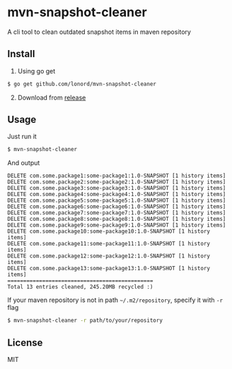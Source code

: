 # mvn-snapshot-cleaner
A cli tool to clean outdated snapshot items in maven repository

## Install

1. Using go get

```bash
$ go get github.com/lonord/mvn-snapshot-cleaner
```

2. Download from [release](https://github.com/lonord/mvn-snapshot-cleaner/releases)

## Usage

Just run it

```bash
$ mvn-snapshot-cleaner
```

And output

```
DELETE com.some.package1:some-package1:1.0-SNAPSHOT [1 history items]
DELETE com.some.package2:some-package2:1.0-SNAPSHOT [1 history items]
DELETE com.some.package3:some-package3:1.0-SNAPSHOT [1 history items]
DELETE com.some.package4:some-package4:1.0-SNAPSHOT [1 history items]
DELETE com.some.package5:some-package5:1.0-SNAPSHOT [1 history items]
DELETE com.some.package6:some-package6:1.0-SNAPSHOT [1 history items]
DELETE com.some.package7:some-package7:1.0-SNAPSHOT [1 history items]
DELETE com.some.package8:some-package8:1.0-SNAPSHOT [1 history items]
DELETE com.some.package9:some-package9:1.0-SNAPSHOT [1 history items]
DELETE com.some.package10:some-package10:1.0-SNAPSHOT [1 history items]
DELETE com.some.package11:some-package11:1.0-SNAPSHOT [1 history items]
DELETE com.some.package12:some-package12:1.0-SNAPSHOT [1 history items]
DELETE com.some.package13:some-package13:1.0-SNAPSHOT [1 history items]
==============================================
Total 13 entries cleaned, 245.20MB recycled :)
```

If your maven repository is not in path `~/.m2/repository`, specify it with `-r` flag

```bash
$ mvn-snapshot-cleaner -r path/to/your/repository
```

## License

MIT
